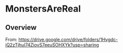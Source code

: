 # MonstersAreReal

## Overview

From: https://drive.google.com/drive/folders/1Hvgdc-iQ2zTjhuI74ZiovS7eeuSOHXYk?usp=sharing

[From]: https://drive.google.com/drive/folders/1Hvgdc-iQ2zTjhuI74ZiovS7eeuSOHXYk?usp=sharing
